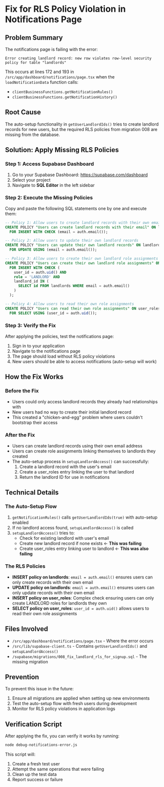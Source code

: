 # Fix for RLS Policy Violation in Notifications Page

## Problem Summary
The notifications page is failing with the error:
```
Error creating landlord record: new row violates row-level security policy for table "landlords"
```

This occurs at lines 172 and 193 in `/src/app/dashboard/notifications/page.tsx` when the `loadNotificationData` function calls:
- `clientBusinessFunctions.getNotificationRules()` 
- `clientBusinessFunctions.getNotificationHistory()`

## Root Cause
The auto-setup functionality in `getUserLandlordIds()` tries to create landlord records for new users, but the required RLS policies from migration 008 are missing from the database.

## Solution: Apply Missing RLS Policies

### Step 1: Access Supabase Dashboard
1. Go to your Supabase Dashboard: https://supabase.com/dashboard
2. Select your project
3. Navigate to **SQL Editor** in the left sidebar

### Step 2: Execute the Missing Policies
Copy and paste the following SQL statements one by one and execute them:

```sql
-- Policy 1: Allow users to create landlord records with their own email
CREATE POLICY "Users can create landlord records with their email" ON landlords
  FOR INSERT WITH CHECK (email = auth.email());
```

```sql
-- Policy 2: Allow users to update their own landlord records
CREATE POLICY "Users can update their own landlord records" ON landlords
  FOR UPDATE USING (email = auth.email());
```

```sql
-- Policy 3: Allow users to create their own landlord role assignments
CREATE POLICY "Users can create their own landlord role assignments" ON user_roles
  FOR INSERT WITH CHECK (
    user_id = auth.uid() AND 
    role = 'LANDLORD' AND
    landlord_id IN (
      SELECT id FROM landlords WHERE email = auth.email()
    )
  );
```

```sql
-- Policy 4: Allow users to read their own role assignments
CREATE POLICY "Users can read their own role assignments" ON user_roles
  FOR SELECT USING (user_id = auth.uid());
```

### Step 3: Verify the Fix
After applying the policies, test the notifications page:

1. Sign in to your application
2. Navigate to the notifications page
3. The page should load without RLS policy violations
4. New users should be able to access notifications (auto-setup will work)

## How the Fix Works

### Before the Fix
- Users could only access landlord records they already had relationships with
- New users had no way to create their initial landlord record
- This created a "chicken-and-egg" problem where users couldn't bootstrap their access

### After the Fix
- Users can create landlord records using their own email address
- Users can create role assignments linking themselves to landlords they created
- The auto-setup process in `setupLandlordAccess()` can successfully:
  1. Create a landlord record with the user's email
  2. Create a user_roles entry linking the user to that landlord
  3. Return the landlord ID for use in notifications

## Technical Details

### The Auto-Setup Flow
1. `getNotificationRules()` calls `getUserLandlordIds(true)` with auto-setup enabled
2. If no landlord access found, `setupLandlordAccess()` is called
3. `setupLandlordAccess()` tries to:
   - Check for existing landlord with user's email
   - Create new landlord record if none exists ← **This was failing**
   - Create user_roles entry linking user to landlord ← **This was also failing**

### The RLS Policies
- **INSERT policy on landlords**: `email = auth.email()` ensures users can only create records with their own email
- **UPDATE policy on landlords**: `email = auth.email()` ensures users can only update records with their own email  
- **INSERT policy on user_roles**: Complex check ensuring users can only create LANDLORD roles for landlords they own
- **SELECT policy on user_roles**: `user_id = auth.uid()` allows users to read their own role assignments

## Files Involved
- `/src/app/dashboard/notifications/page.tsx` - Where the error occurs
- `/src/lib/supabase-client.ts` - Contains `getUserLandlordIds()` and `setupLandlordAccess()`
- `/supabase/migrations/008_fix_landlord_rls_for_signup.sql` - The missing migration

## Prevention
To prevent this issue in the future:
1. Ensure all migrations are applied when setting up new environments
2. Test the auto-setup flow with fresh users during development
3. Monitor for RLS policy violations in application logs

## Verification Script
After applying the fix, you can verify it works by running:
```bash
node debug-notifications-error.js
```

This script will:
1. Create a fresh test user
2. Attempt the same operations that were failing
3. Clean up the test data
4. Report success or failure
